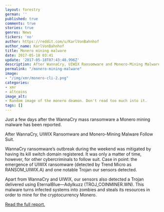 ```yaml
---
layout: forestry
german: ''
published: true
comments: true
stories: true
genres: News
tickers: 'no'
author: https://reddit.com/u/KarlVonBahnhof
author_name: KarlVonBahnhof
title: Monero mining malware
date: 2017-05-18 03:41
update: '2017-05-18T07:43:48.996Z'
description: After WannaCry, UIWIX Ransomware and Monero-Mining Malware Follow Suit
permalink: "/monero-mining-malware"
image:
- "/img/xmr/monero-cli-2.png"
categories:
- xmr
- altcoins
image_alt:
- Random image of the monero deamon. Don't read too much into it.
tags: []
---
```


Just a few days after the WannaCry mass ransomware a Monero mining malware has been reported.

After WannaCry, UIWIX Ransomware and Monero-Mining Malware Follow Suit.

WannaCry ransomware’s outbreak during the weekend was mitigated by having its kill switch domain registered. It was only a matter of time, however, for other cybercriminals to follow suit. Case in point: the emergence of UIWIX ransomware (detected by Trend Micro as RANSOM_UIWIX.A) and one notable Trojan our sensors detected. 

Apart from WannaCry and UIWIX, our sensors also detected a Trojan delivered using EternalBlue—Adylkuzz (TROJ_COINMINER.WN). This malware turns infected systems into zombies and steals its resources in order to mine for the cryptocurrency Monero.

[Read the full report.](http://blog.trendmicro.com/trendlabs-security-intelligence/wannacry-uiwix-ransomware-monero-mining-malware-follow-suit/)
